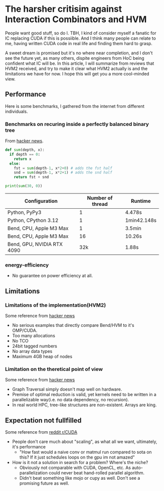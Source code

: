 # The harsher critisim against Interaction Combinators and HVM

People want good stuff, so do I. TBH, I kind of consider myself a fanatic for IC replacing CUDA if this is possiible. And I think many people can relate to me, having written CUDA code in real life and finding them hard to grasp.

A sweet dream is promised but it's no where near completion, and I don't see the future yet, as many others, dispite engineers from HoC being confident what IC will be. 
In this article, I will summarize from reviews that HVM2 received, and try to make it clear what HVM2 actually is and the limitations we have for now. I hope this will get you a more cool-minded view.

## Performance

Here is some benchmarks, I gathered from the internet from different individuals.

### Benchmarks on recuring inside a perfectly balanced binary tree

From [hacker news](https://news.ycombinator.com/item?id=40392233). 
```python
def sum(depth, x):
  if depth == 0:
    return x
  else:
    fst = sum(depth-1, x*2+0) # adds the fst half
    snd = sum(depth-1, x*2+1) # adds the snd half
    return fst + snd

print(sum(30, 0))
```

| Configuration | Number of thread | Runtime | 
| - | - | - |
| Python, PyPy3 | 1 | 4.478s |
| Python, CPython 3.12 | 1 | 1min42.148s |
| Bend, CPU, Apple M3 Max | 1 | 3.5min |
| Bend, CPU, Apple M3 Max | 16 | 10.26s |
| Bend, GPU, NVIDIA RTX 4090 | 32k | 1.88s |

### energy-efficiency
- No guarantee on power efficiency at all.

## Limitations
### Limitations of the implementation(HVM2)

Some reference from [hacker news](https://news.ycombinator.com/item?id=40390287)
- No serious examples that directly compare Bend/HVM to  it's OMP/CUDA.
- Too many allocations
- No TCO
- 24bit tagged numbers
- No array data types
- Maximum 4GB heap of nodes

### Limitation on the theretical point of view

Some reference from  [hacker news](https://news.ycombinator.com/item?id=40394814)

- Graph Traversal simply doesn't map well on hardware.
- Premise of optimal reduction is valid, yet kernels need to be written in a parallelizable way(i.e. no data dependency, no recursion).
- In real world HPC, tree-like structures are non-existent. Arrays are king.

## Expectation not fullfilled
Some reference from [reddit r/CUDA](https://www.reddit.com/r/CUDA/comments/1cu5oce/comment/l4gngzc/?utm_source=share&utm_medium=web3x&utm_name=web3xcss&utm_term=1&utm_content=share_button)
- People don't care much about "scaling", as what all we want, ultimately, it's performance
  - "How fast would a naive conv or matmul run compared to sota on this? If it just schedules loops on the gpu im not amazed"
- How is it not a solution in search for a problem? Where's the niche?
  - Obviously not comparable with CUDA, OpenCL, etc. As auto-parallelization could never beat hand-rolled parallel algorithm.
  - Didn't beat something like mojo or cupy as well. Don't see a promising future as well.

